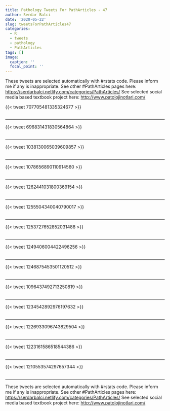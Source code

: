 ```yaml
---
title: Pathology Tweets For PathArticles - 47
author: Serdar Balci
date: '2020-05-22'
slug: tweetsForPathArticles47
categories:
  - R
  - tweets
  - pathology
  - PathArticles
tags: []
image:
  caption: ''
  focal_point: ''
---
```



These tweets are selected automatically with #rstats code. Please inform me if any is inappropriate.
See other #PathArticles pages here: https://serdarbalci.netlify.com/categories/PathArticles/ 
See selected social media based textbook project here: http://www.patolojinotlari.com/

{{< tweet 707705481335324677 >}}
<br>
<br>
<hr>
{{< tweet 696831431830564864 >}}
<br>
<br>
<hr>
{{< tweet 1038130065039609857 >}}
<br>
<br>
<hr>
{{< tweet 1078656890110914560 >}}
<br>
<br>
<hr>
{{< tweet 1262441031800369154 >}}
<br>
<br>
<hr>
{{< tweet 1255504340040790017 >}}
<br>
<br>
<hr>
{{< tweet 1253727652852031488 >}}
<br>
<br>
<hr>
{{< tweet 1249406004422496256 >}}
<br>
<br>
<hr>
{{< tweet 1246875453501120512 >}}
<br>
<br>
<hr>
{{< tweet 1096437492713250819 >}}
<br>
<br>
<hr>
{{< tweet 1234542892976197632 >}}
<br>
<br>
<hr>
{{< tweet 1226933096743829504 >}}
<br>
<br>
<hr>
{{< tweet 1223161586518544386 >}}
<br>
<br>
<hr>
{{< tweet 1210553574297657344 >}}
<br>
<br>
<hr>


These tweets are selected automatically with #rstats code. Please inform me if any is inappropriate.
See other #PathArticles pages here: https://serdarbalci.netlify.com/categories/PathArticles/ 
See selected social media based textbook project here: http://www.patolojinotlari.com/
